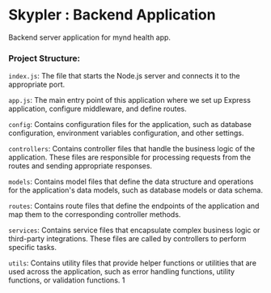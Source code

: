 # Skypler : Backend Application

Backend server application for mynd health app.

### Project Structure:

`index.js`: The file that starts the Node.js server and connects it to the appropriate port.

`app.js`: The main entry point of this application where we set up Express application, configure middleware, and define routes.

`config`: Contains configuration files for the application, such as database configuration, environment variables configuration, and other settings.

`controllers`: Contains controller files that handle the business logic of the application. These files are responsible for processing requests from the routes and sending appropriate responses.

`models`: Contains model files that define the data structure and operations for the application's data models, such as database models or data schema.

`routes`: Contains route files that define the endpoints of the application and map them to the corresponding controller methods.

`services`: Contains service files that encapsulate complex business logic or third-party integrations. These files are called by controllers to perform specific tasks.

`utils`: Contains utility files that provide helper functions or utilities that are used across the application, such as error handling functions, utility functions, or validation functions.
1
